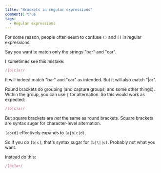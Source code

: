 ```yaml
---
title: "Brackets in regular expressions"
comments: true
tags:
  - Regular expressions
---
```


For some reason, people often seem to confuse `()` and `[]` in regular expressions.

Say you want to match only the strings "bar" and "car".

I sometimes see this mistake:

``` ruby
/[b|c]ar/
```

It will indeed match "bar" and "car" as intended. But it will also match "|ar".

Round brackets do grouping (and capture groups, and some other things). Within the group, you can use `|` for alternation. So this would work as expected:

``` ruby
/(b|c)ar/
```

But square brackets are *not* the same as round brackets. Square brackets are syntax sugar for character-level alternation.

`[abcd]` effectively expands to `(a|b|c|d)`.

So if you do `[b|c]`, that's syntax sugar for `(b|\||c)`. Probably not what you want.

Instead do this:

``` ruby
/[bc]ar/
```

